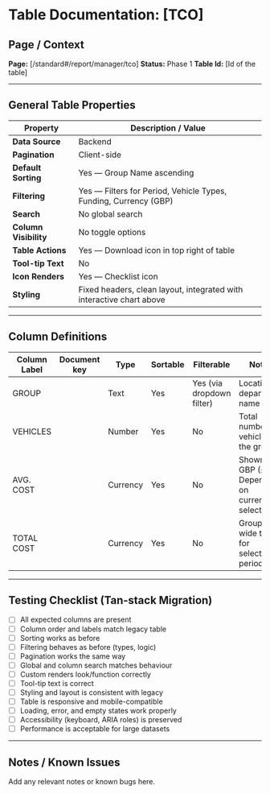 # Table Documentation: [TCO]

## Page / Context
**Page:** [/standard#/report/manager/tco]
**Status:** Phase 1
**Table Id:** [Id of the table]

---

## General Table Properties

| Property             | Description / Value |
|----------------------|---------------------|
| **Data Source**      | Backend |
| **Pagination**       | Client-side |
| **Default Sorting**  | Yes — Group Name ascending |
| **Filtering**        | Yes — Filters for Period, Vehicle Types, Funding, Currency (GBP) |
| **Search**           | No global search |
| **Column Visibility**| No toggle options |
| **Table Actions**    | Yes — Download icon in top right of table |
| **Tool-tip Text**    | No |
| **Icon Renders**     | Yes — Checklist icon |
| **Styling**          | Fixed headers, clean layout, integrated with interactive chart above |

---

## Column Definitions

| Column Label | Document key   | Type     | Sortable | Filterable | Notes                                            |
|--------------|----------------|----------|----------|------------|--------------------------------------------------|
| GROUP        |                | Text     | Yes      | Yes (via dropdown filter) | Location or department name                     |
| VEHICLES     |                | Number   | Yes      | No         | Total number of vehicles in the group            |
| AVG. COST    |                | Currency | Yes      | No         | Shown in GBP (£); Depending on currency selected |
| TOTAL COST   |                | Currency | Yes      | No         | Group-wide total for selected period |

---

## Testing Checklist (Tan-stack Migration)

- [ ] All expected columns are present
- [ ] Column order and labels match legacy table
- [ ] Sorting works as before
- [ ] Filtering behaves as before (types, logic)
- [ ] Pagination works the same way
- [ ] Global and column search matches behaviour
- [ ] Custom renders look/function correctly
- [ ] Tool-tip text is correct
- [ ] Styling and layout is consistent with legacy
- [ ] Table is responsive and mobile-compatible
- [ ] Loading, error, and empty states work properly
- [ ] Accessibility (keyboard, ARIA roles) is preserved
- [ ] Performance is acceptable for large datasets

---

## Notes / Known Issues

Add any relevant notes or known bugs here.

